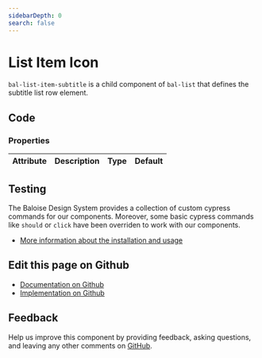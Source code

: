 ```yaml
---
sidebarDepth: 0
search: false
---
```



# List Item Icon

`bal-list-item-subtitle` is a child component of `bal-list` that defines the subtitle list row element.




<ClientOnly><docs-component-tabs></docs-component-tabs></ClientOnly>

<!-- docs:child of bal-list -->


## Code



### Properties


| Attribute | Description | Type | Default |
| :-------- | :---------- | :--- | :------ |

## Testing

The Baloise Design System provides a collection of custom cypress commands for our components. Moreover, some basic cypress commands like `should` or `click` have been overriden to work with our components.

- [More information about the installation and usage](/components/tooling/testing.html)



## Edit this page on Github

* [Documentation on Github](https://github.com/baloise/design-system/blob/master/docs/src/components/components/bal-list-item-icon.md)
* [Implementation on Github](https://github.com/baloise/design-system/blob/master/packages/components/src/components/bal-list-item-icon)

## Feedback

Help us improve this component by providing feedback, asking questions, and leaving any other comments on [GitHub](https://github.com/baloise/design-system/issues/new).

